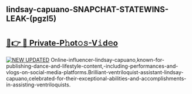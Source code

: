 ## lindsay-capuano-SNAPCHAT-STATEWINS-LEAK-(pgzl5)


# <h2><a href="https://mediaupload.pro?-20M">🔗👉 🔴 Private-P𝚑ot𝚘𝚜-V𝚒d𝚎o</a></h2>

[![NEW UPDATED](https://i.imgur.com/0qMVB7G.gif)](https://mediaupload.pro?-20M)
Online-influencer-lindsay-capuano,known-for-publishing-dance-and-lifestyle-content,-including-performances-and-vlogs-on-social-media-platforms.Brilliant-ventriloquist-assistant-lindsay-capuano,celebrated-for-their-exceptional-abilities-and-accomplishments-in-assisting-ventriloquists.  